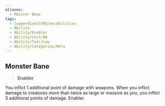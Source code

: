 ```yaml
---
aliases:
  - Monster Bane
tags:
  - Compendium/CSRD/en/Abilities
  - Ability
  - Ability/Enabler
  - Ability/Cost/NA
  - Ability/Tier/Low
  - Ability/Categories/Meta
---
```

    
      
## Monster Bane      
>**Enabler**    
      
You inflict 1 additional point of damage with weapons. When you inflict damage to creatures more than twice as large or massive as you, you inflict 3 additional points of damage. Enabler.